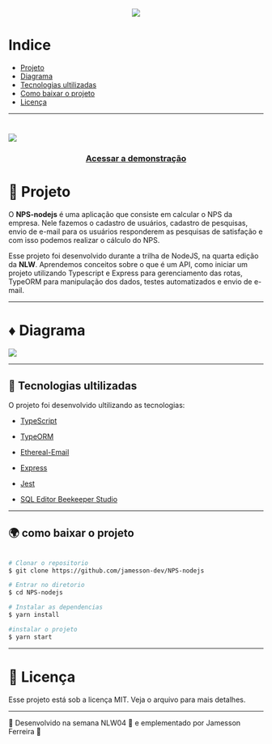 <h1 align="center">
    <img src="https://ik.imagekit.io/5ziqqfneqsg/baixados_3fcATLseX.jfif">
</h1>

# Indice
- [Projeto](#-projeto)
- [Diagrama](#-diagrama)
- [Tecnologias ultilizadas](#-tecnologias-ultilizadas)
- [Como baixar o projeto](#-como-baixar-o-projeto)
- [Licença](#-licença)

---

<h1>
    <img src="https://ik.imagekit.io/5ziqqfneqsg/Tela_134245_Zd4B5Go-ag.png">

</h1>

<h3 align="center">
    <a href="https://ik.imagekit.io/5ziqqfneqsg/Tela_134056_4jj_KEv_y.png">Acessar a demonstração</a>

</h3>

# 💾 Projeto

O **NPS-nodejs** é uma aplicação que consiste em calcular o NPS da empresa. Nele fazemos o cadastro de usuários, cadastro de pesquisas, envio de e-mail para os usuários responderem as pesquisas de satisfação e com isso podemos realizar o cálculo do NPS.

Esse projeto foi desenvolvido durante a trilha de NodeJS, na quarta edição da **NLW**. Aprendemos conceitos sobre o que é um API, como iniciar um projeto utilizando Typescript e Express para gerenciamento das rotas, TypeORM para manipulação dos dados, testes automatizados e envio de e-mail.

---

# ♦ Diagrama

<img src="https://ik.imagekit.io/5ziqqfneqsg/diagrama_gf1YRN1Xo.png">

---

## 🎇 Tecnologias ultilizadas

<p> O projeto foi desenvolvido ultilizando as tecnologias: </p>

- [TypeScript](https://www.typescriptlang.org/)
- [TypeORM](https://typeorm.io/#/)

- [Ethereal-Email](https://ethereal.email/)
- [Express](https://expressjs.com/pt-br/)
- [Jest](https://jestjs.io/)
- [SQL Editor Beekeeper Studio](https://www.beekeeperstudio.io/)

---

## 🌍 como baixar o projeto

```bash

# Clonar o repositorio
$ git clone https://github.com/jamesson-dev/NPS-nodejs

# Entrar no diretorio
$ cd NPS-nodejs

# Instalar as dependencias
$ yarn install

#instalar o projeto
$ yarn start

```

---

# 📜 Licença

Esse projeto está sob a licença MIT. Veja o arquivo para mais detalhes.

---

🎉 Desenvolvido na semana NLW04 🎉 e emplementado por Jamesson Ferreira 🔋

